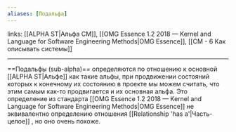 ```yaml
---
aliases: [Подальфа] 
---
```

links: [[ALPHA ST|Альфа СМ]], [[OMG Essence 1.2 2018 — Kernel and Language for Software Engineering Methods|OMG Essence]], [[СМ - 6 Как описывать системы]]

---

==Подальфы (sub-alpha)== определяются по отношению к основной [[ALPHA ST|Альфе]] как такие альфы, при продвижении состояний которых к конечному их состоянию в проекте мы можем считать, что этим самым как-то продвигается и их основная альфа. Это определение из стандарта  [[OMG Essence 1.2 2018 — Kernel and Language for Software Engineering Methods|OMG Essence]] не эквивалентно определению отношения [[Relationship 'has a'|Часть-целое]] , но оно очень похоже.